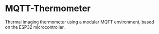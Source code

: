 # MQTT-Thermometer
Thermal imaging thermometer using a modular MQTT environment, based on the ESP32 microcontroller.

